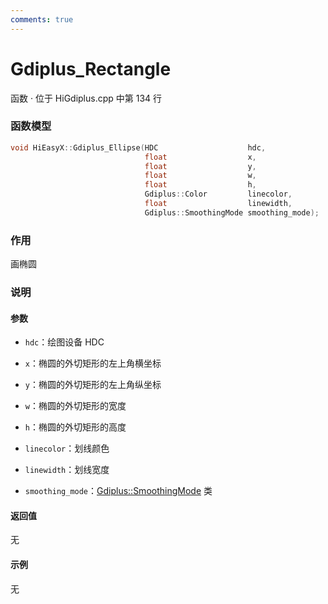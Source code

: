 ```yaml
---
comments: true
---
```


# Gdiplus_Rectangle
函数 · 位于 HiGdiplus.cpp 中第 134 行

### 函数模型

```cpp
void HiEasyX::Gdiplus_Ellipse(HDC					 hdc,
							  float					 x,
							  float					 y,
							  float					 w,
							  float					 h,
							  Gdiplus::Color		 linecolor,
							  float					 linewidth,
							  Gdiplus::SmoothingMode smoothing_mode);
```

### 作用
画椭圆

### 说明
#### 参数
- `hdc`：绘图设备 HDC

- `x`：椭圆的外切矩形的左上角横坐标

- `y`：椭圆的外切矩形的左上角纵坐标

- `w`：椭圆的外切矩形的宽度

- `h`：椭圆的外切矩形的高度

- `linecolor`：划线颜色

- `linewidth`：划线宽度

- `smoothing_mode`：[Gdiplus::SmoothingMode](https://learn.microsoft.com/zh-cn/windows/win32/api/gdiplusenums/ne-gdiplusenums-smoothingmode) 类

#### 返回值
无

#### 示例
无